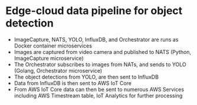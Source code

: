 # Edge-cloud data pipeline for object detection
- ImageCapture, NATS, YOLO, InfluxDB, and Orchestrator are runs as Docker container microservices
- Images are captured from video camera and published to NATS (Python, ImageCapture microservice)
- The Orchestrator subscribes to images from NATs, and sends to YOLO (Golang, Orchestrator microservice)
- The object detections from YOLO, are then sent to InfluxDB 
- Data from InfluxDB is then sent to AWS IoT Core
- From AWS IoT Core data can then be sent to numerous AWS Services including AWS Timestream table, IoT Analytics for further processing
